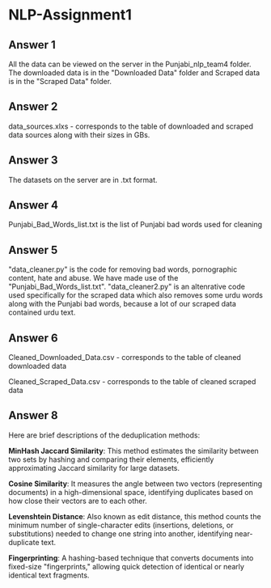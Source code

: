 # NLP-Assignment1

## Answer 1
All the data can be viewed on the server in the Punjabi_nlp_team4 folder. The downloaded data is in the "Downloaded Data" folder and Scraped data is in the "Scraped Data" folder.

## Answer 2
data_sources.xlxs - corresponds to the table of downloaded and scraped data sources along with their sizes in GBs.

## Answer 3
The datasets on the server are in .txt format.

## Answer 4
Punjabi_Bad_Words_list.txt is the list of Punjabi bad words used for cleaning

## Answer 5
"data_cleaner.py" is the code for removing bad words, pornographic content, hate and abuse. We have made use of the "Punjabi_Bad_Words_list.txt".
"data_cleaner2.py" is an altenrative code used specifically for the scraped data which also removes some urdu words along with the Punjabi bad words, because a lot of our scraped data contained urdu text.

## Answer 6
Cleaned_Downloaded_Data.csv - corresponds to the table of cleaned downloaded data

Cleaned_Scraped_Data.csv - corresponds to the table of cleaned scraped data

## Answer 8
Here are brief descriptions of the deduplication methods:

**MinHash Jaccard Similarity**: This method estimates the similarity between two sets by hashing and comparing their elements, efficiently approximating Jaccard similarity for large datasets.
  
**Cosine Similarity**: It measures the angle between two vectors (representing documents) in a high-dimensional space, identifying duplicates based on how close their vectors are to each other.

**Levenshtein Distance**: Also known as edit distance, this method counts the minimum number of single-character edits (insertions, deletions, or substitutions) needed to change one string into another, identifying near-duplicate text.

**Fingerprinting**: A hashing-based technique that converts documents into fixed-size "fingerprints," allowing quick detection of identical or nearly identical text fragments.
